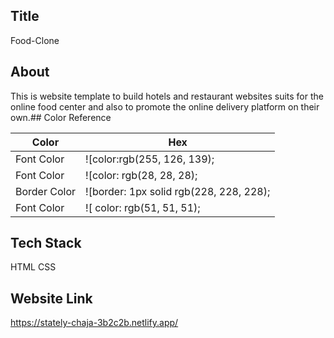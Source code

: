 
## Title

Food-Clone

## About

This is website template to build hotels and restaurant websites suits for the online food center and also to promote the online delivery platform on their own.## Color Reference

| Color             | Hex                                                                |
| ----------------- | ------------------------------------------------------------------ |
| Font Color | ![color:rgb(255, 126, 139); |
| Font Color | ![color: rgb(28, 28, 28);|
| Border Color | ![border: 1px solid rgb(228, 228, 228); |
| Font Color | ![ color: rgb(51, 51, 51); |


## Tech Stack

HTML
CSS
## Website Link

https://stately-chaja-3b2c2b.netlify.app/
